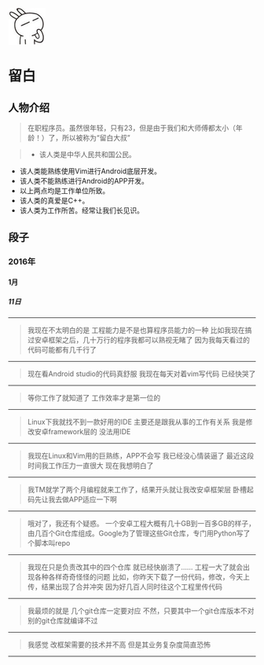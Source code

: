 ![222](../icon/keep%23ffffff.jpg)
# 留白

## 人物介绍

> 在职程序员。虽然很年轻，只有23，但是由于我们和大师傅都太小（年龄！）了，所以被称为“留白大叔”

>+ 该人类是中华人民共和国公民。
+ 该人类能熟练使用Vim进行Android底层开发。
+ 该人类不能熟练进行Android的APP开发。
+ 以上两点均是工作单位所致。
+ 该人类的真爱是C++。
+ 该人类为工作所苦。经常让我们长见识。

## 段子

### 2016年

#### 1月

##### 11日

---
> 我现在不太明白的是
工程能力是不是也算程序员能力的一种
比如我现在搞过安卓框架之后，几十万行的程序我都可以熟视无睹了
因为我每天看过的代码可能都有几千行了

---
> 现在看Android studio的代码真舒服
我现在每天对着vim写代码
已经快哭了

---
> 等你工作了就知道了
工作效率才是第一位的

---
> Linux下我就找不到一款好用的IDE
主要还是跟我从事的工作有关系
我是修改安卓framework层的
没法用IDE

---
> 我现在Linux和Vim用的巨熟练，APP不会写
我已经没心情装逼了
最近这段时间我工作压力一直很大
现在我想明白了

---
> 我TM就学了两个月编程就来工作了，结果开头就让我改安卓框架层
卧槽起码先让我去做APP适应一下啊

---
> 哦对了，我还有个疑惑。
一个安卓工程大概有几十GB到一百多GB的样子，由几百个Git仓库组成。Google为了管理这些Git仓库，专门用Python写了个脚本叫repo

---
> 我现在只是负责改其中的四个仓库
就已经快崩溃了……
工程一大了就会出现各种各样奇奇怪怪的问题
比如，你昨天下载了一份代码，修改，今天上传，结果出现了合并冲突
因为好几百人同时往这个工程里传代码

---
> 我最烦的就是
几个git仓库一定要对应
不然，只要其中一个git仓库版本不对
别的git仓库就编译不过

---
> 我感觉
改框架需要的技术并不高
但是其业务复杂度简直恐怖

---


